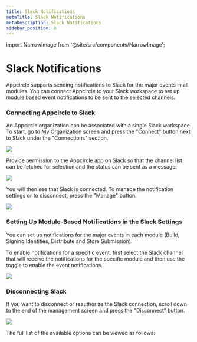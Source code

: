 ```yaml
---
title: Slack Notifications
metaTitle: Slack Notifications
metaDescription: Slack Notifications
sidebar_position: 8
---
```


import NarrowImage from '@site/src/components/NarrowImage';

# Slack Notifications

Appcircle supports sending notifications to Slack for the major events in all modules. You can connect Appcircle to your Slack workspace to set up module based event notifications to be sent to the selected channels.

### Connecting Appcircle to Slack

An Appcircle organization can be associated with a single Slack workspace. To start, go to [My Organization](./my-organization.md) screen and press the "Connect" button next to Slack under the "Connections" section.

![](<https://cdn.appcircle.io/docs/assets/image (64).png>)

Provide permission to the Appcircle app on Slack so that the channel list can be fetched for selection and the status can be sent as a message.

![](<https://cdn.appcircle.io/docs/assets/image (65).png>)

You will then see that Slack is connected. To manage the notification settings or to disconnect, press the "Manage" button.

![](<https://cdn.appcircle.io/docs/assets/image (135).png>)

###

### Setting Up Module-Based Notifications in the Slack Settings

You can set up notifications for the major events in each module (Build, Signing Identities, Distribute and Store Submission).

To enable notifications for a specific event, first select the Slack channel that will receive the notifications for the specific module and then use the toggle to enable the event notifications.

![](<https://cdn.appcircle.io/docs/assets/image (136).png>)

### Disconnecting Slack

If you want to disconnect or reauthorize the Slack connection, scroll down to the end of the management screen and press the "Disconnect" button.

![](<https://cdn.appcircle.io/docs/assets/image (137).png>)

The full list of the available options can be viewed as follows:

<NarrowImage src="https://cdn.appcircle.io/docs/assets/screenshot-my.appcircle.io-2021.02.11-00_01_23.png" />
